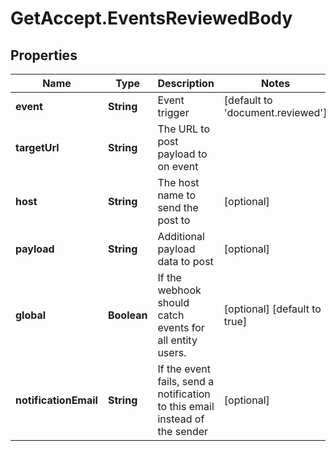 # GetAccept.EventsReviewedBody

## Properties
Name | Type | Description | Notes
------------ | ------------- | ------------- | -------------
**event** | **String** | Event trigger | [default to &#x27;document.reviewed&#x27;]
**targetUrl** | **String** | The URL to post payload to on event | 
**host** | **String** | The host name to send the post to | [optional] 
**payload** | **String** | Additional payload data to post | [optional] 
**global** | **Boolean** | If the webhook should catch events for all entity users. | [optional] [default to true]
**notificationEmail** | **String** | If the event fails, send a notification to this email instead of the sender | [optional] 
